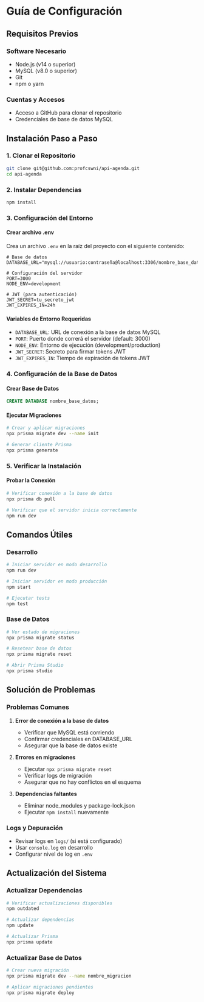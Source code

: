 # Guía de Configuración

## Requisitos Previos

### Software Necesario
- Node.js (v14 o superior)
- MySQL (v8.0 o superior)
- Git
- npm o yarn

### Cuentas y Accesos
- Acceso a GitHub para clonar el repositorio
- Credenciales de base de datos MySQL

## Instalación Paso a Paso

### 1. Clonar el Repositorio
```bash
git clone git@github.com:profcswni/api-agenda.git
cd api-agenda
```

### 2. Instalar Dependencias
```bash
npm install
```

### 3. Configuración del Entorno

#### Crear archivo .env
Crea un archivo `.env` en la raíz del proyecto con el siguiente contenido:
```env
# Base de datos
DATABASE_URL="mysql://usuario:contraseña@localhost:3306/nombre_base_datos"

# Configuración del servidor
PORT=3000
NODE_ENV=development

# JWT (para autenticación)
JWT_SECRET=tu_secreto_jwt
JWT_EXPIRES_IN=24h
```

#### Variables de Entorno Requeridas
- `DATABASE_URL`: URL de conexión a la base de datos MySQL
- `PORT`: Puerto donde correrá el servidor (default: 3000)
- `NODE_ENV`: Entorno de ejecución (development/production)
- `JWT_SECRET`: Secreto para firmar tokens JWT
- `JWT_EXPIRES_IN`: Tiempo de expiración de tokens JWT

### 4. Configuración de la Base de Datos

#### Crear Base de Datos
```sql
CREATE DATABASE nombre_base_datos;
```

#### Ejecutar Migraciones
```bash
# Crear y aplicar migraciones
npx prisma migrate dev --name init

# Generar cliente Prisma
npx prisma generate
```

### 5. Verificar la Instalación

#### Probar la Conexión
```bash
# Verificar conexión a la base de datos
npx prisma db pull

# Verificar que el servidor inicia correctamente
npm run dev
```

## Comandos Útiles

### Desarrollo
```bash
# Iniciar servidor en modo desarrollo
npm run dev

# Iniciar servidor en modo producción
npm start

# Ejecutar tests
npm test
```

### Base de Datos
```bash
# Ver estado de migraciones
npx prisma migrate status

# Resetear base de datos
npx prisma migrate reset

# Abrir Prisma Studio
npx prisma studio
```

## Solución de Problemas

### Problemas Comunes

1. **Error de conexión a la base de datos**
   - Verificar que MySQL está corriendo
   - Confirmar credenciales en DATABASE_URL
   - Asegurar que la base de datos existe

2. **Errores en migraciones**
   - Ejecutar `npx prisma migrate reset`
   - Verificar logs de migración
   - Asegurar que no hay conflictos en el esquema

3. **Dependencias faltantes**
   - Eliminar node_modules y package-lock.json
   - Ejecutar `npm install` nuevamente

### Logs y Depuración
- Revisar logs en `logs/` (si está configurado)
- Usar `console.log` en desarrollo
- Configurar nivel de log en `.env`

## Actualización del Sistema

### Actualizar Dependencias
```bash
# Verificar actualizaciones disponibles
npm outdated

# Actualizar dependencias
npm update

# Actualizar Prisma
npx prisma update
```

### Actualizar Base de Datos
```bash
# Crear nueva migración
npx prisma migrate dev --name nombre_migracion

# Aplicar migraciones pendientes
npx prisma migrate deploy
``` 